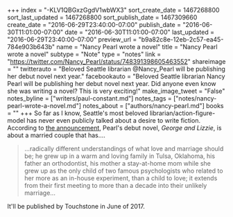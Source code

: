 +++
index = "-KLV1QBGxzGgdV1wbWX3"
sort_create_date = 1467268800
sort_last_updated = 1467268800
sort_publish_date = 1467309660
create_date = "2016-06-29T23:40:00-07:00"
publish_date = "2016-06-30T11:01:00-07:00"
date = "2016-06-30T11:01:00-07:00"
last_updated = "2016-06-29T23:40:00-07:00"
preview_url = "b9a82c8e-12eb-2c57-ea45-784e903b643b"
name = "Nancy Pearl wrote a novel"
title = "Nancy Pearl wrote a novel"
subtype = "Note"
type = "notes"
link = "https://twitter.com/Nancy_Pearl/status/748391398605463552"
shareimage = ""
twitterauto = "Beloved Seattle librarian @Nancy_Pearl will be publishing her debut novel next year."
facebookauto = "Beloved Seattle librarian Nancy Pearl will be publishing her debut novel next year. Did anyone even know she was writing a novel? This is very exciting!"
make_image_tweet = "False"
notes_byline = ["writers/paul-constant.md"]
notes_tags = ["notes/nancy-pearl-wrote-a-novel.md"]
notes_about = ["authors/nancy-pearl.md"]
books = ""
+++
So far as I know, Seattle's most beloved librarian/action-figure-model has never even publicly talked about a desire to write fiction. According to [the announcement](http://www.victoriasanders.com/librarian-nancy-pearl-s-debut-novel-sold-to-touchstone), Pearl's debut novel, *George and Lizzie*, is about a married couple that has....

<blockquote>...radically different understandings of what love and marriage should be; he grew up in a warm and loving family in Tulsa, Oklahoma, his father an orthodontist, his mother a stay-at-home mom while she grew up as the only child of two famous psychologists who related to her more as an in-house experiment, than a child to love; it extends from their first meeting to more than a decade into their unlikely marriage...</blockquote>

It'll be published by Touchstone in June of 2017.